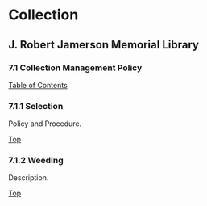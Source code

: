 [0]: /README.md
[7.1]: collection-management-policy.md

# Collection
## J. Robert Jamerson Memorial Library
### 7.1 Collection Management Policy
[Table of Contents][0]

### 7.1.1 Selection [](#selection)
Policy and Procedure.

[Top][7.1]

### 7.1.2 Weeding [](#weeding)
Description.

[Top][7.1]